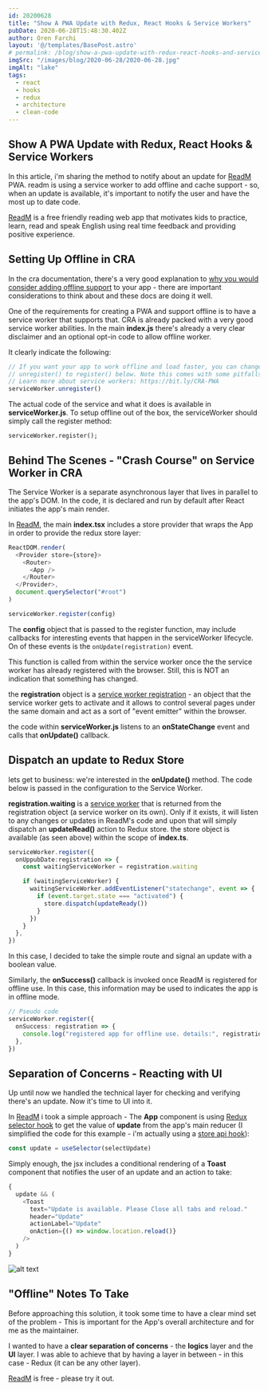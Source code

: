 ```yaml
---
id: 20200628
title: "Show A PWA Update with Redux, React Hooks & Service Workers"
pubDate: 2020-06-28T15:48:30.402Z
author: Oren Farchi
layout: '@/templates/BasePost.astro'
# permalink: /blog/show-a-pwa-update-with-redux-react-hooks-and-service workers/
imgSrc: "/images/blog/2020-06-28/2020-06-28.jpg"
imgAlt: "lake"
tags:
  - react
  - hooks
  - redux
  - architecture
  - clean-code
---
```


## Show A PWA Update with Redux, React Hooks & Service Workers

In this article, i'm sharing the method to notify about an update for [ReadM] PWA. readm is using a service worker to add offline and cache support - so, when an update is available, it's important to notify the user and have the most up to date code.

[ReadM] is a free friendly reading web app that motivates kids to practice, learn, read and speak English using real time feedback and providing positive experience.

## Setting Up Offline in CRA

In the cra documentation, there's a very good explanation to [why you would consider adding offline support] to your app - there are important considerations to think about and these docs are doing it well.

One of the requirements for creating a PWA and support offline is to have a service worker that supports that.
CRA is already packed with a very good service worker abilities. In the main **index.js** there's already a very clear disclaimer and an optional opt-in code to allow offline worker.

It clearly indicate the following:

```typescript
// If you want your app to work offline and load faster, you can change
// unregister() to register() below. Note this comes with some pitfalls.
// Learn more about service workers: https://bit.ly/CRA-PWA
serviceWorker.unregister()
```

The actual code of the service and what it does is available in **serviceWorker.js**.
To setup offline out of the box, the serviceWorker should simply call the register method:

```
serviceWorker.register();
```

## Behind The Scenes - "Crash Course" on Service Worker in CRA

The Service Worker is a separate asynchronous layer that lives in parallel to the app's DOM. In the code, it is declared and run by default after React initiates the app's main render.

In [ReadM], the main **index.tsx** includes a store provider that wraps the App in order to provide the redux store layer:

```typescript
ReactDOM.render(
  <Provider store={store}>
    <Router>
      <App />
    </Router>
  </Provider>,
  document.querySelector("#root")
)

serviceWorker.register(config)
```

The **config** object that is passed to the register function, may include callbacks for interesting events that happen in the serviceWorker lifecycle. On of these events is the `onUpdate(registration)` event.

This function is called from within the service worker once the the service worker has already registered with the browser. Still, this is NOT an indication that something has changed.

the **registration** object is a [service worker registration] - an object that the service worker gets to activate and it allows to control several pages under the same domain and act as a sort of "event emitter" within the browser.

the code within **serviceWorker.js** listens to an **onStateChange** event and calls that **onUpdate()** callback.

## Dispatch an update to Redux Store

lets get to business: we're interested in the **onUpdate()** method. The code below is passed in the configuration to the Service Worker.

**registration.waiting** is a [service worker] that is returned from the registration object (a service worker on its own). Only if it exists, it will listen to any changes or updates in ReadM's code and upon that will simply dispatch an **updateRead()** action to Redux store.
the store object is available (as seen above) within the scope of **index.ts**.

```typescript
serviceWorker.register({
  onUppubDate:registration => {
    const waitingServiceWorker = registration.waiting

    if (waitingServiceWorker) {
      waitingServiceWorker.addEventListener("statechange", event => {
        if (event.target.state === "activated") {
          store.dispatch(updateReady())
        }
      })
    }
  },
})
```

In this case, I decided to take the simple route and signal an update with a boolean value.

Similarly, the **onSuccess()** callback is invoked once ReadM is registered for offline use. In this case, this information may be used to indicates the app is in offline mode.

```typescript
// Pseudo code
serviceWorker.register({
  onSuccess: registration => {
    console.log("registered app for offline use. details:", registration)
  },
})
```

## Separation of Concerns - Reacting with UI

Up until now we handled the technical layer for checking and verifying there's an update. Now it's time to UI into it.

In [ReadM] i took a simple approach - The **App** component is using [Redux selector hook] to get the value of **update** from the app's main reducer (I simplified the code for this example - i'm actually using a [store api hook]):

```typescript
const update = useSelector(selectUpdate)
```

Simply enough, the jsx includes a conditional rendering of a **Toast** component that notifies the user of an update and an action to take:

```typescript
{
  update && (
    <Toast
      text="Update is available. Please Close all tabs and reload."
      header="Update"
      actionLabel="Update"
      onAction={() => window.location.reload()}
    />
  )
}
```

![alt text][toastui]

## "Offline" Notes To Take

Before approaching this solution, it took some time to have a clear mind set of the problem - This is important for the App's overall architecture and for me as the maintainer.

I wanted to have a **clear separation of concerns** - the **logics** layer and the **UI** layer. I was able to achieve that by having a layer in between - in this case - Redux (it can be any other layer).

[ReadM] is free - please try it out.

[readm]: https://readm.app
[service worker]: https://developer.mozilla.org/en-US/docs/Web/API/ServiceWorkerRegistration/waiting
[service worker registration]: https://developer.mozilla.org/en-US/docs/Web/API/ServiceWorkerRegistration
[why you would consider adding offline support]: https://create-react-app.dev/docs/making-a-progressive-web-app/#why-opt-in
[store api hook]: https://orizens.com/blog/how-to-not-have-a-mess-with-react-hooks-and-redux/
[redux selector hook]: https://react-redux.js.org/api/hooks#useselector
[toastui]: /images/blog/2020-06-28/toast.png "Toast for an app update."
